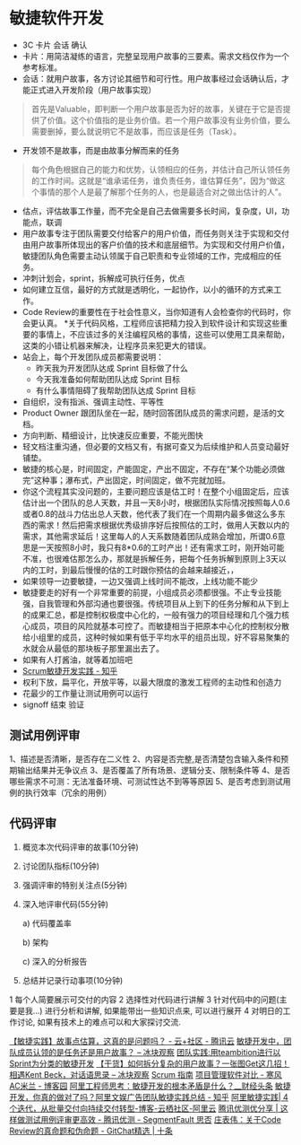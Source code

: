 # 敏捷软件开发

* 3C 卡片 会话 确认
* 卡片：用简洁凝练的语言，完整呈现用户故事的三要素。需求文档仅作为一个参考标准。
* 会话：就用户故事，各方讨论其细节和可行性。用户故事经过会话确认后，才能正式进入开发阶段（用户故事实现）
> 首先是Valuable，即判断一个用户故事是否为好的故事，关键在于它是否提供了价值。这个价值指的是业务价值。若一个用户故事没有业务价值，要么需要删掉，要么就说明它不是故事，而应该是任务（Task）。
* 开发领不是故事，而是由故事分解而来的任务
> 每个角色根据自己的能力和优势，认领相应的任务，并估计自己所认领任务的工作时间。这就是“谁承诺任务，谁负责任务，谁估算任务”，因为“做这个事情的那个人是最了解那个任务的人，也是最适合对之做出估计的人”。
* 估点，评估故事工作量，而不完全是自己去做需要多长时间，复杂度，UI，功能点，联调
* 用户故事专注于团队需要交付给客户的用户价值，而任务则关注于实现和交付由用户故事所体现出的客户价值的技术和底层细节。为实现和交付用户价值，敏捷团队角色需要主动认领属于自己职责和专业领域的工作，完成相应的任务。
* 冲刺计划会，sprint，拆解成可执行任务，优点
* 如何建立互信，最好的方式就是透明化，一起协作，以小的循环的方式来工作。
* Code Review的重要性在于社会性意义，当你知道有人会检查你的代码时，你会更认真。
*关于代码风格，工程师应该把精力投入到软件设计和实现这些重要的事情上，不应该过多的关注编程风格的事情，这些可以使用工具来帮助，这类的小错让机器来解决，让程序员来犯更大的错误。
* 站会上，每个开发团队成员都需要说明：
  - 昨天我为开发团队达成 Sprint 目标做了什么
  - 今天我准备如何帮助团队达成 Sprint 目标
  - 有什么事情阻碍了我帮助团队达成 Sprint 目标
* 自组织，没有指派、强调主动性、平等性
* Product Owner 跟团队坐在一起，随时回答团队成员的需求问题，是活的文档。
* 方向判断、精细设计，比快速反应重要，不能光图快
* 轻文档注重沟通，但必要的文档又有，有据可查又为后续维护和人员变动最好铺垫。
* 敏捷的核心是，时间固定，产能固定，产出不固定，不存在“某个功能必须做完”这种事；瀑布式，产出固定，时间固定，做不完就加班。
* 你这个流程其实没问题的，主要问题应该是估工时！在整个小组固定后，应该估计出一个团队的总人天数，并且一天8小时，根据团队实际情况按照每人0.6或者0.8的战斗力估出总人天数，他代表了我们在一个周期内最多做这么多东西的需求！然后把需求根据优秀级排序好后按照估的工时，做用人天数以内的需求，其他需求延后！这里每人的人天系数随着团队成熟会增加，所谓0.6意思是一天按照8小时，我只有8*0.6的工时产出！还有需求工时，刚开始可能不准，也很难估那怎么办，那就是拆解任务，把每个任务拆解到原则上3天以内的工时，到最后慢慢的估的工时跟你预估的会越来越接近，，
* 如果领导一边要敏捷，一边又强调上线时间不能改，上线功能不能少
* 敏捷要走的好有一个非常重要的前提，小组成员必须都很强。不止专业技能强，自我管理和外部沟通也要很强。传统项目从上到下的任务分解和从下到上的成果汇总，都是控制权极度中心化的，一般有强力的项目经理和几个强力核心成员，项目的风险就基本可控了。而敏捷相当于把原本中心化的控制权分散给小组里的成员，这种时候如果有低于平均水平的组员出现，好不容易聚集的水就会从最低的那块板子那里漏出去了。
* 如果有人打酱油，就等着加班吧
* [Scrum敏捷开发实践 - 知乎](https://zhuanlan.zhihu.com/p/19571416)
* 权利下放，扁平化，开放平等，以最大限度的激发工程师的主动性和创造力
* 花最少的工作量让测试用例可以运行
* signoff 结束 验证

## 测试用例评审
1、描述是否清晰，是否存在二义性
2、内容是否完整,是否清楚包含输入条件和预期输出结果并无争议点
3、是否覆盖了所有场景、逻辑分支、限制条件等
4、是否哪些需求不可测：无法准备环境、可测试性达不到等等原因
5、是否考虑到测试用例的执行效率（冗余的用例）

## 代码评审
1) 概览本次代码评审的故事(10分钟)

2) 讨论团队指标(10分钟)

3) 强调评审的特别关注点(5分钟)

4) 深入地评审代码(55分钟)

    a) 代码覆盖率

    b) 架构

    c) 深入的分析报告

5) 总结并记录行动事项(10分钟)


1 每个人简要展示可交付的内容
2 选择性对代码进行讲解
3 针对代码中的问题(主要是我...) 进行分析和讲解, 如果能带出一些知识点来, 可以进行展开
4 对明日的工作讨论, 如果有技术上的难点可以和大家探讨交流.

[【敏捷实践】故事点估算，这真的是问题吗？ - 云+社区 - 腾讯云](https://cloud.tencent.com/developer/article/1053661)
[敏捷开发中，团队成员认领的是任务还是用户故事？ – 冰块观察](http://isqi.net/2015/12/35)
[团队实践:用teambition进行以Sprint为分类的敏捷开发](https://www.douban.com/note/342383149/)
[](https://blog.teambition.com/wp-content/uploads/2017/12/%25E7%2599%25BD%25E7%259A%25AE%25E4%25B9%25A6.pdf)
[【干货】如何拆分复杂的用户故事？一张图Get这几招！](https://www.tapd.cn/forum/view/43571)
[相遇Kent Beck，对话语思录 – 冰块观察](http://isqi.net/2018/09/1924)
[Scrum 指南](https://www.scrumguides.org/docs/scrumguide/v1/Scrum-Guide-CN.pdf#zoom=100)
[项目管理软件对比 - 寒风AC米兰 - 博客园](https://www.cnblogs.com/PeterFu/p/9025955.html)
[阿里工程师思考：敏捷开发的根本矛盾是什么？__财经头条](https://t.cj.sina.com.cn/articles/view/6440741479/17fe5ea67001003yav)
[敏捷开发，你真的做对了吗？阿里文娱广告团队敏捷实践总结 - 知乎](https://zhuanlan.zhihu.com/p/33554080)
[阿里敏捷实践| 4个迭代，从批量交付向持续交付转型-博客-云栖社区-阿里云](https://yq.aliyun.com/articles/651496)
[腾讯优测优分享 | 这样做测试用例评审更高效 - 腾讯优测 - SegmentFault 思否](https://segmentfault.com/a/1190000006854541)
[庄表伟：关于Code Review的真命题和伪命题 - GitChat精选 | 十条](http://www.10tiao.com/html/689/201612/2651576798/1.html)
